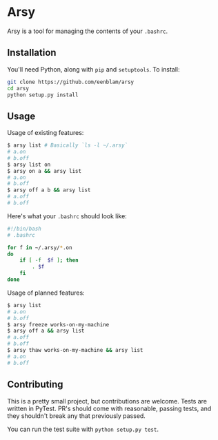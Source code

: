 # Arsy
Arsy is a tool for managing the contents of your `.bashrc`.

## Installation
You'll need Python, along with `pip` and `setuptools`.
To install:
```bash
git clone https://github.com/eenblam/arsy
cd arsy
python setup.py install
```

## Usage

Usage of existing features:

```bash
$ arsy list # Basically `ls -l ~/.arsy`
# a.on
# b.off
$ arsy list on
$ arsy on a && arsy list
# a.on
# b.off
$ arsy off a b && arsy list
# a.off
# b.off
```

Here's what your `.bashrc` should look like:

```bash
#!/bin/bash
# .bashrc

for f in ~/.arsy/*.on
do
    if [ -f  $f ]; then
        . $f
    fi
done
```


Usage of planned features:

```bash
$ arsy list
# a.on
# b.off
$ arsy freeze works-on-my-machine
$ arsy off a && arsy list
# a.off
# b.off
$ arsy thaw works-on-my-machine && arsy list
# a.on
# b.off
```

## Contributing
This is a pretty small project, but contributions are welcome.
Tests are written in PyTest.
PR's should come with reasonable, passing tests,
and they shouldn't break any that previously passed.

You can run the test suite with `python setup.py test`.
